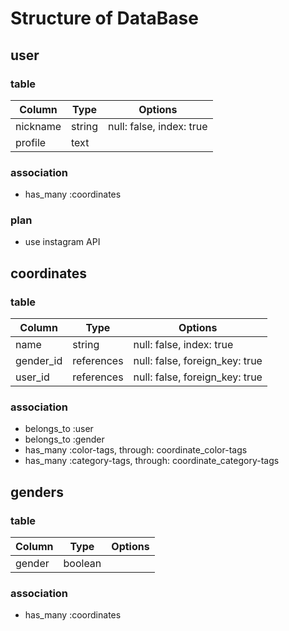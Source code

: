 # Structure of DataBase

## user
### table
|Column|Type|Options|
|------|----|-------|
|nickname|string|null: false, index: true|
|profile|text||

### association
- has_many :coordinates
### plan
- use instagram API

## coordinates
### table
|Column|Type|Options|
|------|----|-------|
|name|string|null: false, index: true|
|gender_id|references|null: false, foreign_key: true|
|user_id|references|null: false, foreign_key: true|

### association
- belongs_to :user
- belongs_to :gender
- has_many :color-tags, through: coordinate_color-tags
- has_many :category-tags, through: coordinate_category-tags

## genders
### table
|Column|Type|Options|
|------|----|-------|
|gender|boolean||

### association
- has_many :coordinates
